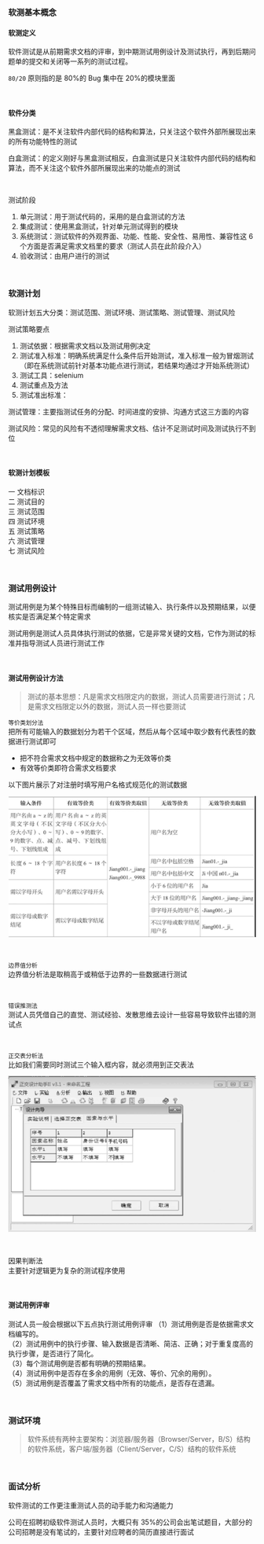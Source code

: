 ### 软测基本概念

#### 软测定义

软件测试是从前期需求文档的评审，到中期测试用例设计及测试执行，再到后期问题单的提交和关闭等一系列的测试过程。

`80/20` 原则指的是 80%的 Bug 集中在 20%的模块里面

<br>

#### 软件分类

黑盒测试：是不关注软件内部代码的结构和算法，只关注这个软件外部所展现出来的所有功能特性的测试

白盒测试：的定义刚好与黑盒测试相反，白盒测试是只关注软件内部代码的结构和算法，而不关注这个软件外部所展现出来的功能点的测试

<br>

测试阶段

1. 单元测试：用于测试代码的，采用的是白盒测试的方法
2. 集成测试：使用黑盒测试，针对单元测试得到的模块
3. 系统测试：测试软件的外观界面、功能、性能、安全性、易用性、兼容性这 6 个方面是否满足需求文档里的要求（测试人员在此阶段介入）
4. 验收测试：由用户进行的测试

<br>

### 软测计划

软测计划五大分类：测试范围、测试环境、测试策略、测试管理、测试风险

测试策略要点

1. 测试依据：根据需求文档以及测试用例决定
2. 测试准入标准：明确系统满足什么条件后开始测试，准入标准一般为冒烟测试（即在系统测试前针对基本功能点进行测试，若结果均通过才开始系统测试）
3. 测试工具：selenium
4. 测试重点及方法
5. 测试准出标准：

测试管理：主要指测试任务的分配、时间进度的安排、沟通方式这三方面的内容

测试风险：常见的风险有不透彻理解需求文档、估计不足测试时间及测试执行不到位

<br>

#### 软测计划模板

一 文档标识  
二 测试目的  
三 测试范围  
四 测试环境  
五 测试策略  
六 测试管理  
七 测试风险

<br>

### 测试用例设计

测试用例是为某个特殊目标而编制的一组测试输入、执行条件以及预期结果，以便核实是否满足某个特定需求

测试用例是测试人员具体执行测试的依据，它是非常关键的文档，它作为测试的标准并指导测试人员进行测试工作

<br>

#### 测试用例设计方法

> 测试的基本思想：凡是需求文档限定内的数据，测试人员需要进行测试；凡是需求文档限定以外的数据，测试人员一样也要测试

`等价类划分法`  
把所有可能输入的数据划分为若干个区域，然后从每个区域中取少数有代表性的数据进行测试即可

- 把不符合需求文档中规定的数据称之为无效等价类
- 有效等价类即符合需求文档要求

以下图片展示了对注册时填写用户名格式规范化的测试数据

![](./img/softtest/st1.png)

<br>

`边界值分析`  
边界值分析法是取稍高于或稍低于边界的一些数据进行测试

<br>

`错误推测法`  
测试人员凭借自己的直觉、测试经验、发散思维去设计一些容易导致软件出错的测试点

<br>

`正交表分析法`  
比如我们需要同时测试三个输入框内容，就必须用到正交表法

![](./img/softtest/st2.png)

<br>

因果判断法  
主要针对逻辑更为复杂的测试程序使用

<br>

#### 测试用例评审

测试人员一般会根据以下五点执行测试用例评审
（1）测试用例是否是依据需求文档编写的。  
（2）测试用例中的执行步骤、输入数据是否清晰、简洁、正确；对于重复度高的执行步骤，是否进行了简化。  
（3）每个测试用例是否都有明确的预期结果。  
（4）测试用例中是否存在多余的用例（无效、等价、冗余的用例）。  
（5）测试用例是否覆盖了需求文档中所有的功能点，是否存在遗漏。

<br>

### 测试环境

> 软件系统有两种主要架构：浏览器/服务器（Browser/Server，B/S）结构的软件系统，客户端/服务器（Client/Server，C/S）结构的软件系统

<br>

### 面试分析

软件测试的工作更注重测试人员的动手能力和沟通能力

公司在招聘初级软件测试人员时，大概只有 35%的公司会出笔试题目，大部分的公司招聘是没有笔试的，主要针对应聘者的简历直接进行面试

<br>
